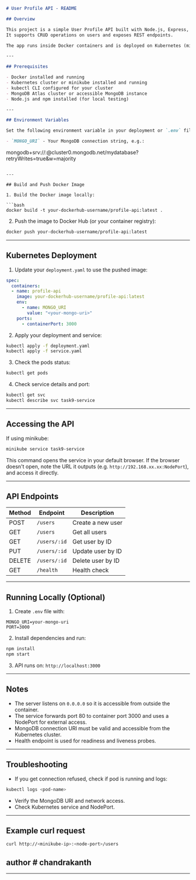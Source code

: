 ```markdown
# User Profile API - README

## Overview

This project is a simple User Profile API built with Node.js, Express, and MongoDB.  
It supports CRUD operations on users and exposes REST endpoints.

The app runs inside Docker containers and is deployed on Kubernetes (minikube).  

---

## Prerequisites

- Docker installed and running  
- Kubernetes cluster or minikube installed and running  
- kubectl CLI configured for your cluster  
- MongoDB Atlas cluster or accessible MongoDB instance  
- Node.js and npm installed (for local testing)  

---

## Environment Variables

Set the following environment variable in your deployment or `.env` file:

- `MONGO_URI` - Your MongoDB connection string, e.g.:

```

mongodb+srv://<username>:<password>@cluster0.mongodb.net/mydatabase?retryWrites=true\&w=majority

````

---

## Build and Push Docker Image

1. Build the Docker image locally:

```bash
docker build -t your-dockerhub-username/profile-api:latest .
````

2. Push the image to Docker Hub (or your container registry):

```bash
docker push your-dockerhub-username/profile-api:latest
```

---

## Kubernetes Deployment

1. Update your `deployment.yaml` to use the pushed image:

```yaml
spec:
  containers:
  - name: profile-api
    image: your-dockerhub-username/profile-api:latest
    env:
      - name: MONGO_URI
        value: "<your-mongo-uri>"
    ports:
      - containerPort: 3000
```

2. Apply your deployment and service:

```bash
kubectl apply -f deployment.yaml
kubectl apply -f service.yaml
```

3. Check the pods status:

```bash
kubectl get pods
```

4. Check service details and port:

```bash
kubectl get svc
kubectl describe svc task9-service
```

---

## Accessing the API

If using minikube:

```bash
minikube service task9-service
```

This command opens the service in your default browser.
If the browser doesn't open, note the URL it outputs (e.g. `http://192.168.xx.xx:NodePort`), and access it directly.

---

## API Endpoints

| Method | Endpoint     | Description       |
| ------ | ------------ | ----------------- |
| POST   | `/users`     | Create a new user |
| GET    | `/users`     | Get all users     |
| GET    | `/users/:id` | Get user by ID    |
| PUT    | `/users/:id` | Update user by ID |
| DELETE | `/users/:id` | Delete user by ID |
| GET    | `/health`    | Health check      |

---

## Running Locally (Optional)

1. Create `.env` file with:

```
MONGO_URI=your-mongo-uri
PORT=3000
```

2. Install dependencies and run:

```bash
npm install
npm start
```

3. API runs on: `http://localhost:3000`

---

## Notes

* The server listens on `0.0.0.0` so it is accessible from outside the container.
* The service forwards port 80 to container port 3000 and uses a NodePort for external access.
* MongoDB connection URI must be valid and accessible from the Kubernetes cluster.
* Health endpoint is used for readiness and liveness probes.

---

## Troubleshooting

* If you get connection refused, check if pod is running and logs:

```bash
kubectl logs <pod-name>
```

* Verify the MongoDB URI and network access.
* Check Kubernetes service and NodePort.

---

## Example curl request

```bash
curl http://<minikube-ip>:<node-port>/users
```

## author # chandrakanth

---


